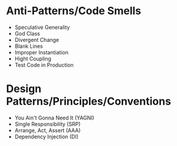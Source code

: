# Anti-Patterns/Code Smells
* Speculative Generality
* God Class
* Divergent Change
* Blank Lines
* Improper Instantiation
* Hight Coupling
* Test Code in Production

# Design Patterns/Principles/Conventions
* You Ain't Gonna Need It (YAGNI)
* Single Responsibility (SRP)
* Arrange, Act, Assert (AAA)
* Dependency Injection (DI)
